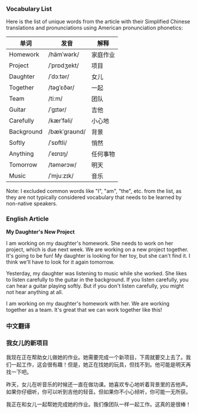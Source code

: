 
### Vocabulary List
Here is the list of unique words from the article with their Simplified Chinese translations and pronunciations using American pronunciation phonetics:

| 单词 | 发音 | 解释 |
|------|------|------|
| Homework | /hämˈwərk/ | 家庭作业 |
| Project | /ˈprɒdʒekt/ | 项目 |
| Daughter | /ˈdɔːtər/ | 女儿 |
| Together | /təgˈɛðər/ | 一起 |
| Team | /tiːm/ | 团队 |
| Guitar | /ˈɡɪtər/ | 吉他 |
| Carefully | /kærˈfəli/ | 小心地 |
| Background | /bækˈɡraʊnd/ | 背景 |
| Softly | /ˈsɒftli/ | 悄然 |
| Anything | /ˈeɪnɪŋ/ | 任何事物 |
| Tomorrow | /təmərɔw/ | 明天 |
| Music | /ˈmjuːzɪk/ | 音乐 |

Note: I excluded common words like "I", "am", "the", etc. from the list, as they are not typically considered vocabulary that needs to be learned by non-native speakers.

### English Article
**My Daughter's New Project**

I am working on my daughter's homework. She needs to work on her project, which is due next week. We are working on a new project together. It's going to be fun! My daughter is looking for her toy, but she can't find it. I think we'll have to look for it again tomorrow.

Yesterday, my daughter was listening to music while she worked. She likes to listen carefully to the guitar in the background. If you listen carefully, you can hear a guitar playing softly. But if you don't listen carefully, you might not hear anything at all.

I am working on my daughter's homework with her. We are working together as a team. It's great that we can work together like this!

### 中文翻译
### 我女儿的新项目

我现在正在帮助女儿做她的作业。她需要完成一个新项目，下周就要交上去了。我们一起工作，这会很有趣！但是，她正在找她的玩具，但找不到。他可能是明天再找一下吧。

昨天，女儿在听音乐的时候还一直在做功课。她喜欢专心地听着背景里的吉他声。如果你仔细听，你可以听到吉他的轻音。但如果你不小心倾听，你可能一无所获。

我正在和女儿一起帮她完成她的作业。我们像团队一样一起工作。这真的是很棒！
    